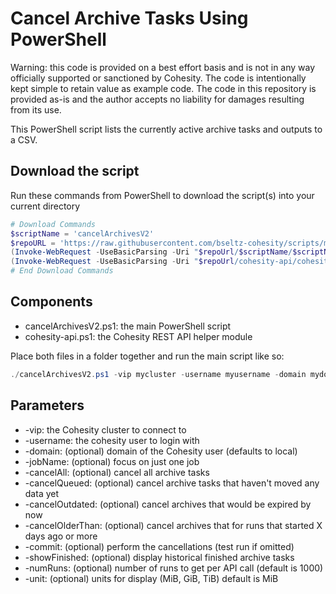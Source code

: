 # Cancel Archive Tasks Using PowerShell

Warning: this code is provided on a best effort basis and is not in any way officially supported or sanctioned by Cohesity. The code is intentionally kept simple to retain value as example code. The code in this repository is provided as-is and the author accepts no liability for damages resulting from its use.

This PowerShell script lists the currently active archive tasks and outputs to a CSV.

## Download the script

Run these commands from PowerShell to download the script(s) into your current directory

```powershell
# Download Commands
$scriptName = 'cancelArchivesV2'
$repoURL = 'https://raw.githubusercontent.com/bseltz-cohesity/scripts/master/powershell'
(Invoke-WebRequest -UseBasicParsing -Uri "$repoUrl/$scriptName/$scriptName.ps1").content | Out-File "$scriptName.ps1"; (Get-Content "$scriptName.ps1") | Set-Content "$scriptName.ps1"
(Invoke-WebRequest -UseBasicParsing -Uri "$repoUrl/cohesity-api/cohesity-api.ps1").content | Out-File cohesity-api.ps1; (Get-Content cohesity-api.ps1) | Set-Content cohesity-api.ps1
# End Download Commands
```

## Components

* cancelArchivesV2.ps1: the main PowerShell script
* cohesity-api.ps1: the Cohesity REST API helper module

Place both files in a folder together and run the main script like so:

```powershell
./cancelArchivesV2.ps1 -vip mycluster -username myusername -domain mydomain.net -cancelAll
```

## Parameters

* -vip: the Cohesity cluster to connect to
* -username: the cohesity user to login with
* -domain: (optional) domain of the Cohesity user (defaults to local)
* -jobName: (optional) focus on just one job
* -cancelAll: (optional) cancel all archive tasks
* -cancelQueued: (optional) cancel archive tasks that haven't moved any data yet
* -cancelOutdated: (optional) cancel archives that would be expired by now
* -cancelOlderThan: (optional) cancel archives that for runs that started X days ago or more
* -commit: (optional) perform the cancellations (test run if omitted)
* -showFinished: (optional) display historical finished archive tasks
* -numRuns: (optional) number of runs to get per API call (default is 1000)
* -unit: (optional) units for display (MiB, GiB, TiB) default is MiB

